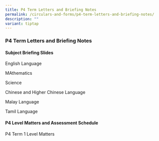 ```yaml
---
title: P4 Term Letters and Briefing Notes
permalink: /circulars-and-forms/p4-term-letters-and-briefing-notes/
description: ""
variant: tiptap
---
```

<h3>P4 Term Letters and Briefing Notes</h3>
<p></p>
<h4>Subject Briefing Slides</h4>
<p>English Language</p>
<p>MAthematics</p>
<p>Science</p>
<p>Chinese and Higher Chinese Language</p>
<p>Malay Language</p>
<p>Tamil Language</p>
<p></p>
<h4>P4 Level Matters and Assessment Schedule</h4>
<p>P4 Term 1 Level Matters</p>
<p></p>
